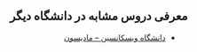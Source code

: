 <div dir="rtl">

## معرفی دروس مشابه در دانشگاه دیگر

- [دانشگاه ویسکانسین – مادیسون](https://pdc.wisc.edu/info-th/?utm_source=google&utm_medium=search&utm_campaign=aycinfo_search&utm_content=info_vendi_google_search_ux_responsive_2&gclid=Cj0KCQiA3NX_BRDQARIsALA3fIKLn023s2B9h_35jLTZ-QgK6bRqxXLEe-lq-H2Cin0e5qxKZ-4VoFYaAuspEALw_wcB)
